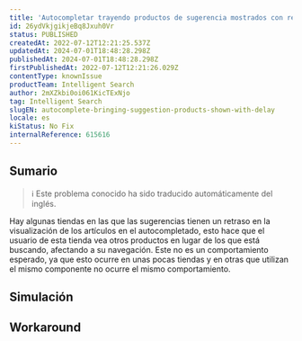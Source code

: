 ```yaml
---
title: 'Autocompletar trayendo productos de sugerencia mostrados con retraso'
id: 26ydVkjgikjeBq8Jxuh0Vr
status: PUBLISHED
createdAt: 2022-07-12T12:21:25.537Z
updatedAt: 2024-07-01T18:48:28.298Z
publishedAt: 2024-07-01T18:48:28.298Z
firstPublishedAt: 2022-07-12T12:21:26.029Z
contentType: knownIssue
productTeam: Intelligent Search
author: 2mXZkbi0oi061KicTExNjo
tag: Intelligent Search
slugEN: autocomplete-bringing-suggestion-products-shown-with-delay
locale: es
kiStatus: No Fix
internalReference: 615616
---
```


## Sumario

>ℹ️ Este problema conocido ha sido traducido automáticamente del inglés.



Hay algunas tiendas en las que las sugerencias tienen un retraso en la visualización de los artículos en el autocompletado, esto hace que el usuario de esta tienda vea otros productos en lugar de los que está buscando, afectando a su navegación. Este no es un comportamiento esperado, ya que esto ocurre en unas pocas tiendas y en otras que utilizan el mismo componente no ocurre el mismo comportamiento.



## Simulación



## Workaround



